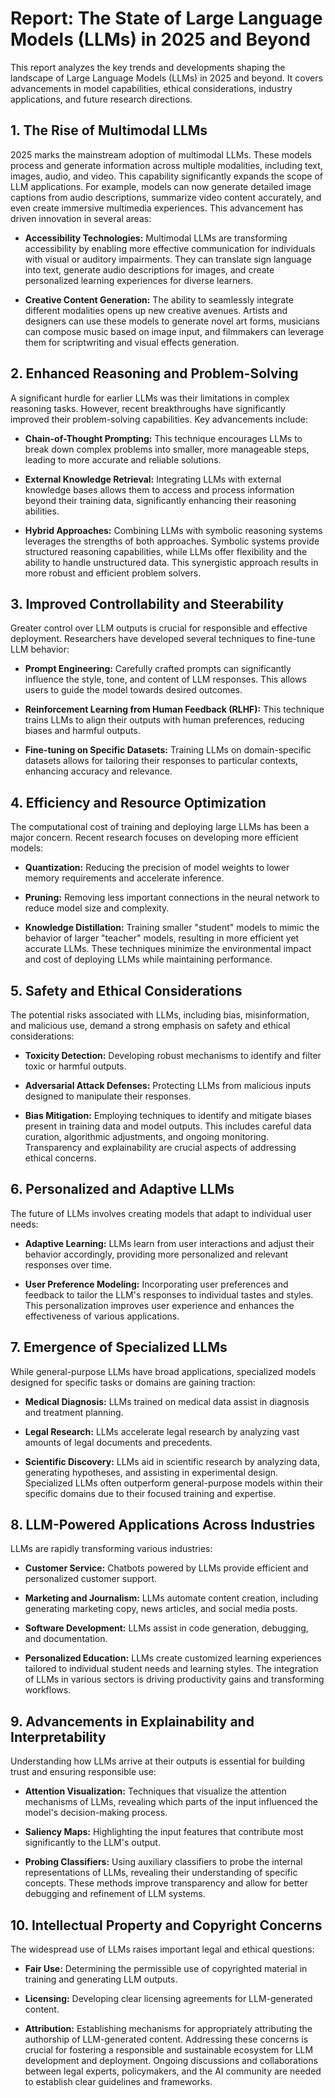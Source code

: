# Report:  The State of Large Language Models (LLMs) in 2025 and Beyond

This report analyzes the key trends and developments shaping the landscape of Large Language Models (LLMs) in 2025 and beyond.  It covers advancements in model capabilities, ethical considerations, industry applications, and future research directions.


## 1. The Rise of Multimodal LLMs

2025 marks the mainstream adoption of multimodal LLMs.  These models process and generate information across multiple modalities, including text, images, audio, and video. This capability significantly expands the scope of LLM applications.  For example,  models can now generate detailed image captions from audio descriptions,  summarize video content accurately,  and even create immersive multimedia experiences. This advancement has driven innovation in several areas:

* **Accessibility Technologies:** Multimodal LLMs are transforming accessibility by enabling more effective communication for individuals with visual or auditory impairments.  They can translate sign language into text, generate audio descriptions for images, and create personalized learning experiences for diverse learners.

* **Creative Content Generation:** The ability to seamlessly integrate different modalities opens up new creative avenues.  Artists and designers can use these models to generate novel art forms, musicians can compose music based on image input, and filmmakers can leverage them for scriptwriting and visual effects generation.


## 2. Enhanced Reasoning and Problem-Solving

A significant hurdle for earlier LLMs was their limitations in complex reasoning tasks.  However, recent breakthroughs have significantly improved their problem-solving capabilities. Key advancements include:

* **Chain-of-Thought Prompting:**  This technique encourages LLMs to break down complex problems into smaller, more manageable steps, leading to more accurate and reliable solutions.

* **External Knowledge Retrieval:** Integrating LLMs with external knowledge bases allows them to access and process information beyond their training data, significantly enhancing their reasoning abilities.

* **Hybrid Approaches:**  Combining LLMs with symbolic reasoning systems leverages the strengths of both approaches.  Symbolic systems provide structured reasoning capabilities, while LLMs offer flexibility and the ability to handle unstructured data.  This synergistic approach results in more robust and efficient problem solvers.


## 3. Improved Controllability and Steerability

Greater control over LLM outputs is crucial for responsible and effective deployment.  Researchers have developed several techniques to fine-tune LLM behavior:

* **Prompt Engineering:** Carefully crafted prompts can significantly influence the style, tone, and content of LLM responses.  This allows users to guide the model towards desired outcomes.

* **Reinforcement Learning from Human Feedback (RLHF):**  This technique trains LLMs to align their outputs with human preferences, reducing biases and harmful outputs.

* **Fine-tuning on Specific Datasets:** Training LLMs on domain-specific datasets allows for tailoring their responses to particular contexts,  enhancing accuracy and relevance.


## 4.  Efficiency and Resource Optimization

The computational cost of training and deploying large LLMs has been a major concern.  Recent research focuses on developing more efficient models:

* **Quantization:** Reducing the precision of model weights to lower memory requirements and accelerate inference.

* **Pruning:** Removing less important connections in the neural network to reduce model size and complexity.

* **Knowledge Distillation:** Training smaller "student" models to mimic the behavior of larger "teacher" models, resulting in more efficient yet accurate LLMs. These techniques minimize the environmental impact and cost of deploying LLMs while maintaining performance.


## 5.  Safety and Ethical Considerations

The potential risks associated with LLMs, including bias, misinformation, and malicious use, demand a strong emphasis on safety and ethical considerations:

* **Toxicity Detection:**  Developing robust mechanisms to identify and filter toxic or harmful outputs.

* **Adversarial Attack Defenses:**  Protecting LLMs from malicious inputs designed to manipulate their responses.

* **Bias Mitigation:**  Employing techniques to identify and mitigate biases present in training data and model outputs.  This includes careful data curation, algorithmic adjustments, and ongoing monitoring.  Transparency and explainability are crucial aspects of addressing ethical concerns.


## 6. Personalized and Adaptive LLMs

The future of LLMs involves creating models that adapt to individual user needs:

* **Adaptive Learning:** LLMs learn from user interactions and adjust their behavior accordingly, providing more personalized and relevant responses over time.

* **User Preference Modeling:**  Incorporating user preferences and feedback to tailor the LLM's responses to individual tastes and styles. This personalization improves user experience and enhances the effectiveness of various applications.


## 7.  Emergence of Specialized LLMs

While general-purpose LLMs have broad applications, specialized models designed for specific tasks or domains are gaining traction:

* **Medical Diagnosis:** LLMs trained on medical data assist in diagnosis and treatment planning.

* **Legal Research:**  LLMs accelerate legal research by analyzing vast amounts of legal documents and precedents.

* **Scientific Discovery:** LLMs aid in scientific research by analyzing data, generating hypotheses, and assisting in experimental design.  Specialized LLMs often outperform general-purpose models within their specific domains due to their focused training and expertise.


## 8. LLM-Powered Applications Across Industries

LLMs are rapidly transforming various industries:

* **Customer Service:**  Chatbots powered by LLMs provide efficient and personalized customer support.

* **Marketing and Journalism:** LLMs automate content creation, including generating marketing copy, news articles, and social media posts.

* **Software Development:** LLMs assist in code generation, debugging, and documentation.

* **Personalized Education:** LLMs create customized learning experiences tailored to individual student needs and learning styles.  The integration of LLMs in various sectors is driving productivity gains and transforming workflows.


## 9. Advancements in Explainability and Interpretability

Understanding how LLMs arrive at their outputs is essential for building trust and ensuring responsible use:

* **Attention Visualization:**  Techniques that visualize the attention mechanisms of LLMs, revealing which parts of the input influenced the model's decision-making process.

* **Saliency Maps:**  Highlighting the input features that contribute most significantly to the LLM's output.

* **Probing Classifiers:**  Using auxiliary classifiers to probe the internal representations of LLMs, revealing their understanding of specific concepts. These methods improve transparency and allow for better debugging and refinement of LLM systems.


## 10. Intellectual Property and Copyright Concerns

The widespread use of LLMs raises important legal and ethical questions:

* **Fair Use:**  Determining the permissible use of copyrighted material in training and generating LLM outputs.

* **Licensing:**  Developing clear licensing agreements for LLM-generated content.

* **Attribution:**  Establishing mechanisms for appropriately attributing the authorship of LLM-generated content.  Addressing these concerns is crucial for fostering a responsible and sustainable ecosystem for LLM development and deployment.  Ongoing discussions and collaborations between legal experts, policymakers, and the AI community are needed to establish clear guidelines and frameworks.